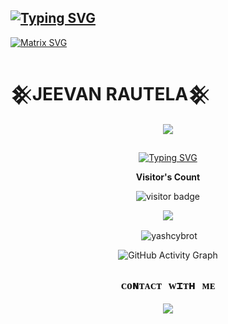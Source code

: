 ## [![Typing SVG](https://readme-typing-svg.herokuapp.com?font=Rockstar-ExtraBold&color=AE43AB&lines=𝐖𝐄𝐋𝐂𝐎𝐌𝐄+𝐓𝐎+AMAN+𝐏𝐑𝐎𝐅𝐈𝐋𝐄.;𝐇𝐄𝐑𝐄+𝐘𝐎𝐔+𝐂𝐀𝐍+𝐅𝐈𝐍𝐃+𝐏𝐑𝐎𝐉𝐄𝐂𝐓𝐒;𝐓𝐇𝐀𝐍𝐊𝐒+𝐅𝐎𝐑+𝐕𝐈𝐒𝐈𝐓𝐈𝐍𝐆+𝐌𝐘+𝐑𝐎𝐅𝐈𝐋𝐄 )](https://git.io/typing-svg)

[![Matrix SVG](https://raw.githubusercontent.com/rodrigograca31/rodrigograca31/master/matrix.svg)](https://chat.whatsapp.com/Imi0xFyoBmIBUSc7C947TL)

# 𒆜JEEVAN RAUTELA𒆜

<div align="center">
<p align="center">
  <a href="https://www.instagram.com/rautela__j/"><img src="https://img.shields.io/badge/Instagram-E4405F?style=for-the-badge&logo=instagram&logoColor=white"/> 
</p>

## <!-- Typing SVG -->
<p align="center">
    <a href="https://git.io/J0hKr">
  <img
 src="https://readme-typing-svg.herokuapp.com?size=30&width=800&lines=𒆜JEEVAN+RAUTELA𒆜;IS+ALWAYS+HERE+FOR+YOU."
            alt="Typing SVG"
        />
    </a>
</p>

<p align="center"><b>Visitor's Count</b></p>
<p align="center"><img src="https://profile-counter.glitch.me/ jeevan221/count.svg" alt="visitor badge"/></p>
<p align="center"><img src="https://github-readme-stats.vercel.app/api/top-langs/?username=jeevan221&layout=compact&hide=TSQL&theme=chartreuse-dark"></p>

<p align="center">
<p>&nbsp;<img align="center" src="https://github-readme-stats.vercel.app/api?username=jeevan221&show_icons=true&theme=dark&locale=en"alt="yashcybrot" /></p>
    
  <div align="center">
       
  ![GitHub Activity Graph](https://github-readme-activity-graph.vercel.app/graph?username=jeevan221&bg_color=000000&color=4fff67&line=4fff67&point=ffffff&area=true&hide_border=true)
  </div>
 

  

## ```ᴄᴏɴᴛᴀᴄᴛ ᴡɪᴛʜ ᴍᴇ```


<p align="center">
  <a href="https://www.linkedin.com/in/jeevan-rautela/">
  <img src="https://img.shields.io/badge/LinkedIn-0077B5?style=for-the-badge&logo=linkedin&logoColor=white"/>
</a>

</p>
